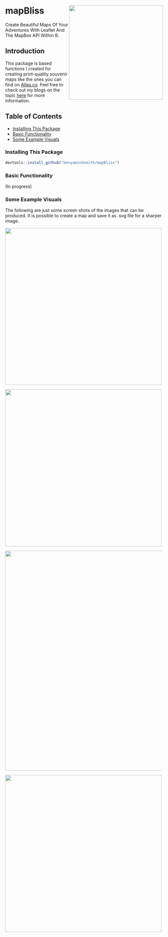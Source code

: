 # mapBliss <a href='https://github.com/benyamindsmith/mapBliss'><img src='https://github.com/benyamindsmith/mapBliss/blob/main/mapBliss.png' align="right" height="300" /></a>

Create Beautiful Maps Of Your Adventures With Leaflet And The MapBox API Within R. 

## Introduction

This package is based functions I created for creating print-quality souvenir maps like the ones you can find on [Atlas.co](atlas.co/products/map). Feel free to check out my blogs on the topic [here](https://bensstats.wordpress.com/?s=atlas) for more information.

## Table of Contents

* [Installing This Package](https://github.com/benyamindsmith/mapBliss/blob/main/README.md#installing-this-package)
* [Basic Functionality](https://github.com/benyamindsmith/mapBliss/blob/main/README.md#basic-functionality)
* [Some Example Visuals](https://github.com/benyamindsmith/mapBliss/blob/main/README.md#some-example-visuals)

### Installing This Package

```r
devtools::install_github("benyamindsmith/mapBliss")
```

### Basic Functionality

(In progress)

### Some Example Visuals


The following are just some screen shots of the images that can be produced. It is possible to create a map and save it as .svg file for a sharper image.

<img src='https://user-images.githubusercontent.com/46410142/191990637-8d24eb7d-a96d-4f68-83a3-ba9f4240dfb4.png' height="500" /></a>

<img src='https://user-images.githubusercontent.com/46410142/191990873-c3df1335-4875-47af-8d4e-dd06fe973f67.png' height="500" /></a>

<img src='https://user-images.githubusercontent.com/46410142/191989781-88997e6e-4aed-488a-9909-12dc883deb1a.png' height="700" /></a>

<img src='https://user-images.githubusercontent.com/46410142/191992937-7d349b59-0185-41c9-9694-84f792aaa2b5.png' height="500" /></a>
